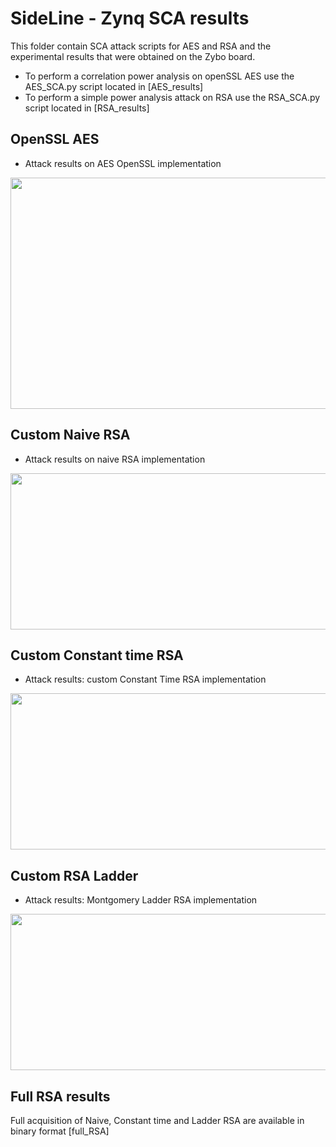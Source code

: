 # SideLine - Zynq SCA results

This folder contain SCA attack scripts for AES and RSA and the experimental results that were obtained on the Zybo board.
- To perform a correlation power analysis on openSSL AES use the AES_SCA.py script located in [AES_results]
- To perform a simple power analysis attack on RSA use the RSA_SCA.py script located in [RSA_results]
## OpenSSL AES

- Attack results on AES OpenSSL implementation

<p align="center">
<img src="https://user-images.githubusercontent.com/67143135/88479697-424f1100-cf51-11ea-8a23-002140716dde.png" width="600" height="370">
</p>

## Custom Naive RSA

- Attack results on naive RSA implementation

<p align="center">
<img src="https://user-images.githubusercontent.com/67143135/91450799-fc050e80-e87c-11ea-8802-e4068d0c06e4.png" width="700" height="250">
</p>

## Custom Constant time RSA

- Attack results: custom Constant Time RSA implementation

<p align="center">
<img src="https://user-images.githubusercontent.com/67143135/91450793-fad3e180-e87c-11ea-93f8-aa620d8efda4.png" width="700" height="250">
</p>

## Custom RSA Ladder

- Attack results: Montgomery Ladder RSA implementation

<p align="center">
<img src="https://user-images.githubusercontent.com/67143135/91450797-fb6c7800-e87c-11ea-8685-8dd261664c61.png" width="700" height="250">
</p>

## Full RSA results
Full acquisition of Naive, Constant time and Ladder RSA are available in binary format [full_RSA]


